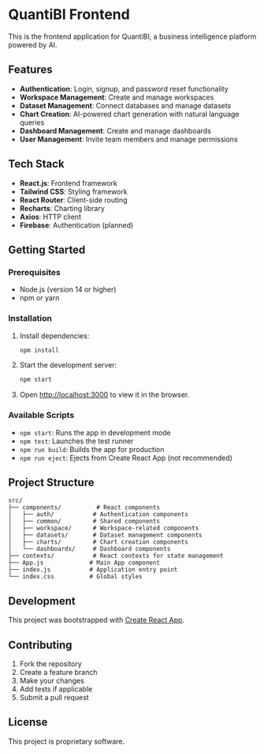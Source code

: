 # QuantiBI Frontend

This is the frontend application for QuantiBI, a business intelligence platform powered by AI.

## Features

- **Authentication**: Login, signup, and password reset functionality
- **Workspace Management**: Create and manage workspaces
- **Dataset Management**: Connect databases and manage datasets
- **Chart Creation**: AI-powered chart generation with natural language queries
- **Dashboard Management**: Create and manage dashboards
- **User Management**: Invite team members and manage permissions

## Tech Stack

- **React.js**: Frontend framework
- **Tailwind CSS**: Styling framework
- **React Router**: Client-side routing
- **Recharts**: Charting library
- **Axios**: HTTP client
- **Firebase**: Authentication (planned)

## Getting Started

### Prerequisites

- Node.js (version 14 or higher)
- npm or yarn

### Installation

1. Install dependencies:
   ```bash
   npm install
   ```

2. Start the development server:
   ```bash
   npm start
   ```

3. Open [http://localhost:3000](http://localhost:3000) to view it in the browser.

### Available Scripts

- `npm start`: Runs the app in development mode
- `npm test`: Launches the test runner
- `npm run build`: Builds the app for production
- `npm run eject`: Ejects from Create React App (not recommended)

## Project Structure

```
src/
├── components/          # React components
│   ├── auth/           # Authentication components
│   ├── common/         # Shared components
│   ├── workspace/      # Workspace-related components
│   ├── datasets/       # Dataset management components
│   ├── charts/         # Chart creation components
│   └── dashboards/     # Dashboard components
├── contexts/           # React contexts for state management
├── App.js             # Main App component
├── index.js           # Application entry point
└── index.css          # Global styles
```

## Development

This project was bootstrapped with [Create React App](https://github.com/facebook/create-react-app).

## Contributing

1. Fork the repository
2. Create a feature branch
3. Make your changes
4. Add tests if applicable
5. Submit a pull request

## License

This project is proprietary software.
